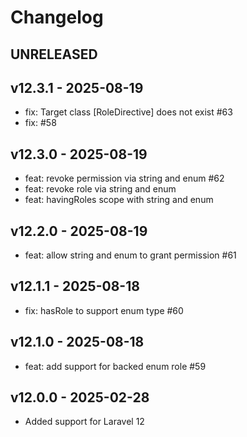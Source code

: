 # Changelog

## UNRELEASED

## v12.3.1 - 2025-08-19

- fix: Target class [RoleDirective] does not exist #63
- fix: #58

## v12.3.0 - 2025-08-19

- feat: revoke permission via string and enum #62
- feat: revoke role via string and enum
- feat: havingRoles scope with string and enum

## v12.2.0 - 2025-08-19

- feat: allow string and enum to grant permission #61

## v12.1.1 - 2025-08-18

- fix: hasRole to support enum type #60

## v12.1.0 - 2025-08-18

- feat: add support for backed enum role #59

## v12.0.0 - 2025-02-28

- Added support for Laravel 12
